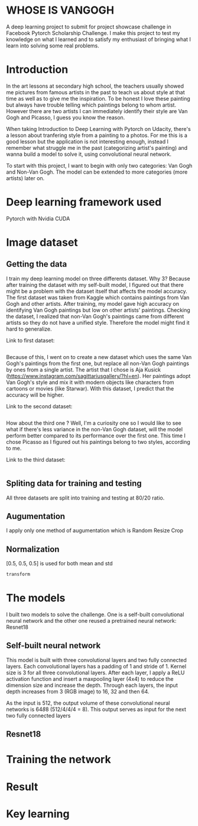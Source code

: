 # WHOSE IS VANGOGH
A deep learning project to submit for project showcase challenge in Facebook Pytorch Scholarship Challenge. I make this project to test my knowledge on what I learned and to satisfy my enthusiast of bringing what I learn into solving some real problems.

# Introduction
In the art lessons at secondary high school, the teachers usually showed me pictures from famous artists in the past to teach us about style at that time as well as to give me the inspiration. To be honest I love these painting but always have trouble telling which paintings belong to whom artist. However there are two artists I can immediately identify their style are Van Gogh and Picasso, I guess you know the reason.

When taking Introduction to Deep Learning with Pytorch on Udacity, there's a lesson about tranfering style from a painting to a photos. For me this is a good lesson but the application is not interesting enough, instead I remember what struggle me in the past (categorizing artist's painting) and wanna build a model to solve it, using convolutional neural network.

To start with this project, I want to begin with only two categories: Van Gogh and Non-Van Gogh. The model can be extended to more categories (more artists) later on.

# Deep learning framework used
Pytorch with Nvidia CUDA

# Image dataset
## Getting the data

I train my deep learning model on three differents dataset. Why 3? Because after training the dataset with my self-built model, I figured out that there might be a problem with the dataset itself that affects the model accuracy. The first dataset was taken from Kaggle which contains paintings from Van Gogh and other artists. After training, my model gave high accuracy on identifying Van Gogh paintings but low on other artists' paintings. Checking the dataset, I realized that non-Van Gogh's paintings came from different artists so they do not have a unified style. Therefore the model might find it hard to generalize.

Link to first dataset:
```sh

```

Because of this, I went on to create a new dataset which uses the same Van Gogh's paintings from the first one, but replace all non-Van Gogh paintings by ones from a single artist. The artist that I chose is Aja Kusick (https://www.instagram.com/sagittariusgallery/?hl=en). Her paintings adopt Van Gogh's style and mix it with modern objects like characters from cartoons or movies (like Starwar). With this dataset, I predict that the accuracy will be higher.

Link to the second dataset:
```sh

```

How about the third one ? Well, I'm a curiosity one so I would like to see what if there's less variance in the non-Van Gogh dataset, will the model perform better compared to its performance over the first one. This time I chose Picasso as I figured out his paintings belong to two styles, according to me. 

Link to the third dataset:
```sh

```

## Spliting data for training and testing
All three datasets are split into training and testing at 80/20 ratio.

## Augumentation
I apply only one method of augumentation which is Random Resize Crop

## Normalization
[0.5, 0.5, 0.5] is used for both mean and std

```python
transform
```

# The models
I built two models to solve the challenge. One is a self-built convolutional neural network and the other one reused a pretrained neural network: Resnet18

## Self-built neural network
This model is built with three convolutional layers and two fully connected layers. Each convolutional layers has a padding of 1 and stride of 1. Kernel size is 3 for all three convolutional layers. After each layer, I apply a ReLU activation function and insert a maxpooling layer (4x4) to reduce the dimension size and increase the depth. Through each layers, the input depth increases from 3 (RGB image) to 16, 32 and then 64.

As the input is 512, the output volume of these convolutional neural networks is 64*8*8 (512/4/4/4 = 8). This output serves as input for the next two fully connected layers

## Resnet18

# Training the network

# Result

# Key learning




